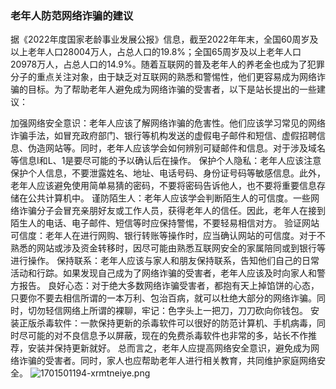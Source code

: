 ### 老年人防范网络诈骗的建议

据《2022年度国家老龄事业发展公报》信息，截至2022年年末，全国60周岁及以上老年人口28004万人，占总人口的19.8%；全国65周岁及以上老年人口20978万人，占总人口的14.9%。随着互联网的普及老年人的养老金也成为了犯罪分子的重点关注对象，由于缺乏对互联网的熟悉和警惕性，他们更容易成为网络诈骗的目标。为了帮助老年人避免成为网络诈骗的受害者，以下是站长提出的一些建议：

加强网络安全意识：老年人应该了解网络诈骗的危害性。他们应该学习常见的网络诈骗手法，如冒充政府部门、银行等机构发送的虚假电子邮件和短信、虚假招聘信息、伪造网站等。同时，老年人应该学会如何辨别可疑邮件和信息。对于涉及域名等信息I和L、1是要尽可能的予以确认后在操作。
保护个人隐私：老年人应该注意保护个人信息，不要泄露姓名、地址、电话号码、身份证号码等敏感信息。此外，老年人应该避免使用简单易猜的密码，不要将密码告诉他人，也不要将重要信息存储在公共计算机中。
谨防陌生人：老年人应该学会判断陌生人的可信度。一些网络诈骗分子会冒充亲朋好友或工作人员，获得老年人的信任。因此，老年人在接到陌生人的电话、电子邮件、短信等时应保持警惕，不要轻易相信对方。
验证网站可信度：老年人在进行网购、银行转账等操作时，应当确认网站的可信度。对于不熟悉的网站或涉及资金转移时，因尽可能由熟悉互联网安全的家属陪同或到银行等进行操作。
保持联系：老年人应该与家人和朋友保持联系，告知他们自己的日常活动和行踪。如果发现自己成为了网络诈骗的受害者，老年人应该及时向家人和警方报告。
良好心态：对于绝大多数网络诈骗受害者，都抱有天上掉馅饼的心态，只要你不要去相信所谓的一本万利、包治百病，就可以杜绝大部分的网络诈骗。同时，切勿轻信网络上所谓的裸聊，牢记：色字头上一把刀，刀刀砍向你钱包。
安装正版杀毒软件：一款保持更新的杀毒软件可以很好的防范计算机、手机病毒，同时尽可能的对不良信息予以屏蔽，现在的免费杀毒软件也非常的多，站长不作推荐，安装并保持更新就好。
总而言之，老年人应提高网络安全意识，避免成为网络诈骗的受害者。同时，家人也应帮助老年人进行相关教育，共同维护家庭网络安全。
![1701501194-xrmtneiye.png](https://i.p-i.vip/23/20240707-668a3d12064c0.png)
